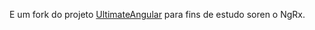E um fork do projeto [UltimateAngular](https://github.com/UltimateAngular/ngrx-store-effects-app) para fins de estudo soren o NgRx.